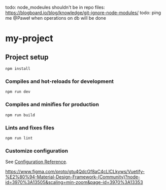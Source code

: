 todo: node_modeules shouldn't be in repo files: https://blogboard.io/blog/knowledge/git-ignore-node-modules/
todo: ping me @Paweł when operations on db will be done

# my-project

## Project setup
```
npm install
```

### Compiles and hot-reloads for development
```
npm run dev
```

### Compiles and minifies for production
```
npm run build
```

### Lints and fixes files
```
npm run lint
```

### Customize configuration
See [Configuration Reference](https://cli.vuejs.org/config/).

https://www.figma.com/proto/gtu4QdcGf8aC4cLlCLkyws/Vuetify-%E2%80%94-Material-Design-Framework-(Community)?node-id=3970%3A13505&scaling=min-zoom&page-id=3970%3A13353

